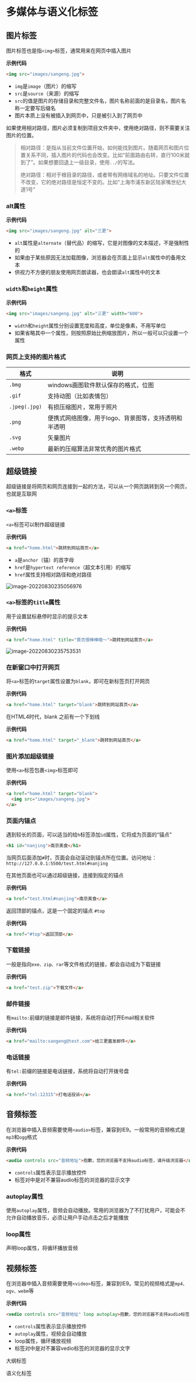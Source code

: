 # 多媒体与语义化标签

## 图片标签

图片标签也是指`<img>`标签，通常用来在网页中插入图片

**示例代码**

```html
<img src="images/sangeng.jpg">
```

+ `img`是`image`（图片）的缩写
+ `src`是`source`（来源）的缩写
+ `src`的值是图片的存储目录和完整文件名，图片名称前面的是目录名，图片名称一定要写后缀名
+ 图片本质上没有被插入到网页中，只是被引入到了网页中

如果使用相对路径，图片必须复制到项目文件夹中，使用绝对路径，则不需要关注图片的位置。

> 相对路径：是指从当前文件位置开始，如何能找到图片。随着网页和图片位置关系不同，插入图片的代码也会改变。比如“前面路由右转，直行100米就到了”。如果想要回退上一级目录，使用`../`的写法。
>
> 绝对路径：相对于根目录的路径，或者带有网络域名的地址。只要文件位置不改变，它的绝对路径是恒定不变的。比如“上海市浦东新区陆家嘴世纪大道1号”

### alt属性

**示例代码**

```html
<img src="images/sangeng.jpg" alt="三更">
```

+ `alt`属性是`alternate`（替代品）的缩写，它是对图像的文本描述，不是强制性的
+ 如果由于某些原因无法加载图像，浏览器会在页面上显示`alt`属性中的备用文本
+ 供视力不方便的朋友使用网页朗读器，也会朗读`alt`属性中的文本

### `width`和`height`属性

**示例代码**

```html
<img src="images/sangeng.jpg" alt="三更" width="600">
```

+ `width`和`height`属性分别设置宽度和高度，单位是像素，不用写单位
+ 如果省略其中一个属性，则按照原始比例缩放图片，所以一般可以只设置一个属性

### 网页上支持的图片格式

| 格式          | 说明                                                 |
| ------------- | ---------------------------------------------------- |
| `.bmg`        | windows画图软件默认保存的格式，位图                  |
| `.gif`        | 支持动图（比如表情包）                               |
| `.jpeg(.jpg)` | 有损压缩图片，常用于照片                             |
| `.png`        | 便携式网络图像，用于logo、背景图等，支持透明和半透明 |
| `.svg`        | 矢量图片                                             |
| `.webp`       | 最新的压缩算法非常优秀的图片格式                     |

## 超级链接

超级链接是将网页和网页连接到一起的方法，可以从一个网页跳转到另一个网页，也就是互联网

### `<a>`标签

`<a>`标签可以制作超级链接

**示例代码**

```html
<a href="home.html">跳转到网站首页</a>
```

+ `a`是`anchor`（锚）的首字母
+ `href`是`hypertext reference`（超文本引用）的缩写
+ `href`属性支持相对路径和绝对路径

![image-20220830235056976](./img/20220830235056976.png)

### `<a>`标签的`title`属性

用于设置鼠标悬停时显示的提示文本

**示例代码**

```html
<a href="home.html" title="首页很棒棒哦～">跳转到网站首页</a>
```

![image-20220830235753531](./img/20220830235753531.png)

### 在新窗口中打开网页

将`<a>`标签的`target`属性设置为`blank`，即可在新标签页打开网页

**示例代码**

```html
<a href="home.html" target="blank">跳转到网站首页</a>
```

在HTML4时代，blank 之前有一个下划线

**示例代码**

```html
<a href="home.html" target="_blank">跳转到网站首页</a>
```

### 图片添加超级链接

使用`<a>`标签包裹`<img>`标签即可

**示例代码**

```html
<a href="home.html" target="blank">
  <img src="images/sangeng.jpg">
</a>
```

### 页面内锚点

遇到较长的页面，可以适当的给`h`标签添加`id`属性，它将成为页面的“锚点”

```html
<h1 id="nanjing">南京美食</h1>
```

当网页后面添加`#`时，页面会自动滚动到锚点所在位置。访问地址：`http://127.0.0.1:5500/test.html#nanjing`

在其他页面也可以通过超级链接，连接到指定的锚点

**示例代码**

```html
<a href="test.html#nanjing">南京美食</a>
```

返回顶部的锚点，这是一个固定的锚点 `#top`

**示例代码**

```html
<a href="#top">返回顶部</a>
```

### 下载链接

一般是指向`exe、zip、rar`等文件格式的链接，都会自动成为下载链接

**示例代码**

```html
<a href="test.zip">下载文件</a>
```

### 邮件链接

有`mailto:`前缀的链接是邮件链接，系统将自动打开Email相关软件

**示例代码**

```html
<a href="mailto:sangeng@test.com">给三更菌发邮件</a>
```

### 电话链接

有`tel:`前缀的链接是电话链接，系统将自动打开拨号盘

**示例代码**

```html
<a href="tel:12315">打电话投诉</a>
```

## 音频标签

在浏览器中插入音频需要使用`<audio>`标签，兼容到IE9。一般常用的音频格式是`mp3`和`ogg`格式

**示例代码**

```html
<audio controls src="音频地址">抱歉，您的浏览器不支持audio标签，请升级浏览器</audio>
```

+ `controls`属性表示显示播放控件
+ 标签对中是对不兼容audio标签的浏览器的显示文字

### autoplay属性

使用`autoplay`属性，音频会自动播放。常用的浏览器为了不打扰用户，可能会不允许自动播放音乐，必须让用户手动点击之后才能播放

### loop属性

声明loop属性，将循环播放音频

## 视频标签

在浏览器中插入音频需要使用`<video>`标签，兼容到IE9。常见的视频格式是`mp4、ogv、webm`等

**示例代码**

```html
<vedio controls src="音频地址" loop autoplay>抱歉，您的浏览器不支持audio标签，请升级浏览器</vedio>
```

+ `controls`属性表示显示播放控件
+ `autoplay`属性，视频会自动播放
+ loop属性，循环播放视频
+ 标签对中是对不兼容vedio标签的浏览器的显示文字

大纲标签

语义化标签